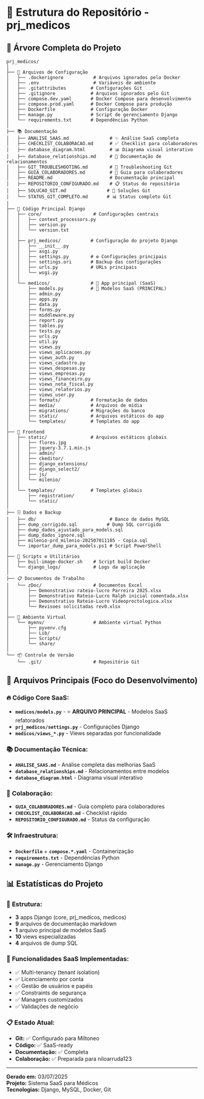 # 🌳 Estrutura do Repositório - prj_medicos

## 📁 Árvore Completa do Projeto

```
prj_medicos/
│
├── 📄 Arquivos de Configuração
│   ├── .dockerignore           # Arquivos ignorados pelo Docker
│   ├── .env                    # Variáveis de ambiente
│   ├── .gitattributes         # Configurações Git
│   ├── .gitignore             # Arquivos ignorados pelo Git
│   ├── compose.dev.yaml       # Docker Compose para desenvolvimento
│   ├── compose.prod.yaml      # Docker Compose para produção
│   ├── Dockerfile             # Configuração Docker
│   ├── manage.py              # Script de gerenciamento Django
│   └── requirements.txt       # Dependências Python
│
├── 📚 Documentação
│   ├── ANALISE_SAAS.md               # ✨ Análise SaaS completa
│   ├── CHECKLIST_COLABORACAO.md      # ✅ Checklist para colaboradores
│   ├── database_diagram.html         # 📊 Diagrama visual interativo
│   ├── database_relationships.md     # 🔗 Documentação de relacionamentos
│   ├── GIT_TROUBLESHOOTING.md        # 🔧 Troubleshooting Git
│   ├── GUIA_COLABORADORES.md         # 👥 Guia para colaboradores
│   ├── README.md                     # Documentação principal
│   ├── REPOSITORIO_CONFIGURADO.md    # 📋 Status do repositório
│   ├── SOLUCAO_GIT.md               # 🚀 Soluções Git
│   └── STATUS_GIT_COMPLETO.md       # 📊 Status completo Git
│
├── 🐍 Código Principal Django
│   ├── core/                   # Configurações centrais
│   │   ├── context_processors.py
│   │   ├── version.py
│   │   └── version.txt
│   │
│   ├── prj_medicos/           # Configuração do projeto Django
│   │   ├── __init__.py
│   │   ├── asgi.py
│   │   ├── settings.py        # ⚙️ Configurações principais
│   │   ├── settings.ori       # Backup das configurações
│   │   ├── urls.py            # URLs principais
│   │   └── wsgi.py
│   │
│   └── medicos/               # 🏥 App principal (SaaS)
│       ├── models.py          # 🎯 Modelos SaaS (PRINCIPAL)
│       ├── admin.py
│       ├── apps.py
│       ├── data.py
│       ├── forms.py
│       ├── middleware.py
│       ├── report.py
│       ├── tables.py
│       ├── tests.py
│       ├── urls.py
│       ├── util.py
│       ├── views.py
│       ├── views_aplicacoes.py
│       ├── views_auth.py
│       ├── views_cadastro.py
│       ├── views_despesas.py
│       ├── views_empresas.py
│       ├── views_financeiro.py
│       ├── views_nota_fiscal.py
│       ├── views_relatorios.py
│       ├── views_user.py
│       ├── formats/           # Formatação de dados
│       ├── media/             # Arquivos de mídia
│       ├── migrations/        # Migrações do banco
│       ├── static/            # Arquivos estáticos do app
│       └── templates/         # Templates do app
│
├── 🎨 Frontend
│   ├── static/                # Arquivos estáticos globais
│   │   ├── flores.jpg
│   │   ├── jquery-3.7.1.min.js
│   │   ├── admin/
│   │   ├── ckeditor/
│   │   ├── django_extensions/
│   │   ├── django_select2/
│   │   ├── js/
│   │   └── milenio/
│   │
│   └── templates/             # Templates globais
│       ├── registration/
│       └── static/
│
├── 🗄️ Dados e Backup
│   ├── db/                           # Banco de dados MySQL
│   ├── dump_corrigido.sql           # Dump SQL corrigido
│   ├── dump_dados_ajustado_para_models.sql
│   ├── dump_dados_ignore.sql
│   ├── milenio-prd_milenio-202507011105 - Copia.sql
│   └── importar_dump_para_models.ps1 # Script PowerShell
│
├── 🔧 Scripts e Utilitários
│   ├── buil-image-docker.sh    # Script build Docker
│   └── django_logs/            # Logs da aplicação
│
├── 📋 Documentos de Trabalho
│   └── zDoc/                   # Documentos Excel
│       ├── Demonstrativo rateio-lucro Parreira 2025.xlsx
│       ├── Demonstrativo Rateio-Lucro Ralph inicial comentada.xlsx
│       ├── Demonstrativo Rateio-Lucro Videoproctologica.xlsx
│       └── Revisoes solicitadas rev0.xlsx
│
├── 🐍 Ambiente Virtual
│   └── myenv/                  # Ambiente virtual Python
│       ├── pyvenv.cfg
│       ├── Lib/
│       ├── Scripts/
│       └── share/
│
└── 📦 Controle de Versão
    └── .git/                   # Repositório Git
```

## 🎯 Arquivos Principais (Foco do Desenvolvimento)

### 🔥 **Código Core SaaS:**
- **`medicos/models.py`** - ⭐ **ARQUIVO PRINCIPAL** - Modelos SaaS refatorados
- **`prj_medicos/settings.py`** - Configurações Django
- **`medicos/views_*.py`** - Views separadas por funcionalidade

### 📚 **Documentação Técnica:**
- **`ANALISE_SAAS.md`** - Análise completa das melhorias SaaS
- **`database_relationships.md`** - Relacionamentos entre modelos
- **`database_diagram.html`** - Diagrama visual interativo

### 🤝 **Colaboração:**
- **`GUIA_COLABORADORES.md`** - Guia completo para colaboradores
- **`CHECKLIST_COLABORACAO.md`** - Checklist rápido
- **`REPOSITORIO_CONFIGURADO.md`** - Status da configuração

### 🛠️ **Infraestrutura:**
- **`Dockerfile`** + **`compose.*.yaml`** - Containerização
- **`requirements.txt`** - Dependências Python
- **`manage.py`** - Gerenciamento Django

## 📊 Estatísticas do Projeto

### 📁 **Estrutura:**
- **3** apps Django (core, prj_medicos, medicos)
- **9** arquivos de documentação markdown
- **1** arquivo principal de modelos SaaS
- **10** views especializadas
- **4** arquivos de dump SQL

### 🎯 **Funcionalidades SaaS Implementadas:**
- ✅ Multi-tenancy (tenant isolation)
- ✅ Licenciamento por conta
- ✅ Gestão de usuários e papéis
- ✅ Constraints de segurança
- ✅ Managers customizados
- ✅ Validações de negócio

### 📋 **Estado Atual:**
- **Git:** ✅ Configurado para Miltoneo
- **Código:** ✅ SaaS-ready
- **Documentação:** ✅ Completa
- **Colaboração:** ✅ Preparada para niloarruda123

---
**Gerado em:** 03/07/2025  
**Projeto:** Sistema SaaS para Médicos  
**Tecnologias:** Django, MySQL, Docker, Git
